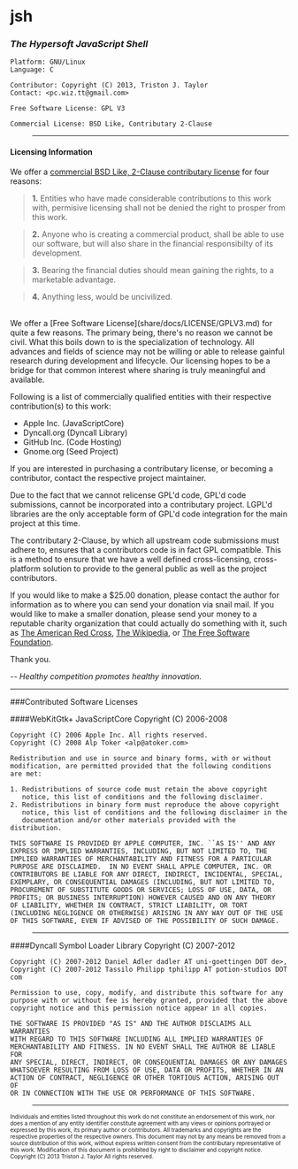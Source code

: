 jsh <markup theme='hypersoft'>
===

### *The Hypersoft JavaScript Shell*

	Platform: GNU/Linux
	Language: C

	Contributor: Copyright (C) 2013, Triston J. Taylor
	Contact: <pc.wiz.tt@gmail.com>

	Free Software License: GPL V3

	Commercial License: BSD Like, Contributary 2-Clause

><hr>

#### Licensing Information
We offer a
[commercial BSD Like, 2-Clause contributary license](share/docs/LICENSE/Hypersoft-Contributary.md)
for four reasons:

>**1.** Entities who have made considerable contributions to this work with,
permisive licensing shall not be denied the right to prosper from this work.

>**2.** Anyone who is creating a commercial product, shall be able to use our
software, but will also share in the financial responsibilty of its development.

>**3.** Bearing the financial duties should mean gaining the rights, to a
marketable advantage.

>**4.** Anything less, would be uncivilized.

<br/>
We offer a
[Free Software License](share/docs/LICENSE/GPLV3.md) for quite a few reasons.
The primary being, there's no reason we cannot be civil. 
What this boils down to is the specialization of technology. All advances and 
fields of science may not be willing or able to release gainful research during
development and lifecycle. Our licensing hopes to be a bridge for that common
interest where sharing is truly meaningful and available.

Following is a list of commercially qualified entities with their respective
contribution(s) to this work:

* Apple Inc. (JavaScriptCore)
* Dyncall.org (Dyncall Library)
* GitHub Inc. (Code Hosting)
* Gnome.org (Seed Project)

If you are interested in purchasing a contributary license, or becoming a
contributor, contact the respective project maintainer.

Due to the fact that we cannot relicense GPL'd code, GPL'd code submissions,
cannot be incorporated into a contributary project. LGPL'd libraries are the
only acceptable form of GPL'd code integration for the main project at this time.

The contributary 2-Clause, by which all upstream code submissions must adhere
to, ensures that a contributors code is in fact GPL compatible. This is a method
to ensure that we have a well defined cross-licensing, cross-platform solution to
provide to the general public as well as the project contributors.

If you would like to make a $25.00 donation, please contact the author for
information as to where you can send your donation via snail mail. If you would
like to make a smaller donation, please send your money to a reputable charity
organization that could actually do something with it, such as
[The American Red Cross](http://www.redcross.org),
[The Wikipedia](http://en.wikipedia.org/wiki/Donation), or
[The Free Software Foundation](http://www.fsf.org).

Thank you.

*-- Healthy competition promotes healthy innovation.*

<hr>


###Contributed Software Licenses

####WebKitGtk+ JavaScriptCore Copyright (C) 2006-2008

	Copyright (C) 2006 Apple Inc. All rights reserved.
	Copyright (C) 2008 Alp Toker <alp@atoker.com>

	Redistribution and use in source and binary forms, with or without
	modification, are permitted provided that the following conditions
	are met:

	1. Redistributions of source code must retain the above copyright
	   notice, this list of conditions and the following disclaimer.
	2. Redistributions in binary form must reproduce the above copyright
	   notice, this list of conditions and the following disclaimer in the
	   documentation and/or other materials provided with the distribution.

	THIS SOFTWARE IS PROVIDED BY APPLE COMPUTER, INC. ``AS IS'' AND ANY
	EXPRESS OR IMPLIED WARRANTIES, INCLUDING, BUT NOT LIMITED TO, THE
	IMPLIED WARRANTIES OF MERCHANTABILITY AND FITNESS FOR A PARTICULAR
	PURPOSE ARE DISCLAIMED.  IN NO EVENT SHALL APPLE COMPUTER, INC. OR
	CONTRIBUTORS BE LIABLE FOR ANY DIRECT, INDIRECT, INCIDENTAL, SPECIAL,
	EXEMPLARY, OR CONSEQUENTIAL DAMAGES (INCLUDING, BUT NOT LIMITED TO,
	PROCUREMENT OF SUBSTITUTE GOODS OR SERVICES; LOSS OF USE, DATA, OR
	PROFITS; OR BUSINESS INTERRUPTION) HOWEVER CAUSED AND ON ANY THEORY
	OF LIABILITY, WHETHER IN CONTRACT, STRICT LIABILITY, OR TORT
	(INCLUDING NEGLIGENCE OR OTHERWISE) ARISING IN ANY WAY OUT OF THE USE
	OF THIS SOFTWARE, EVEN IF ADVISED OF THE POSSIBILITY OF SUCH DAMAGE. 

><hr>

####Dyncall Symbol Loader Library Copyright (C) 2007-2012

	Copyright (C) 2007-2012 Daniel Adler dadler AT uni-goettingen DOT de>, 
	Copyright (C) 2007-2012 Tassilo Philipp tphilipp AT potion-studios DOT com

	Permission to use, copy, modify, and distribute this software for any
	purpose with or without fee is hereby granted, provided that the above
	copyright notice and this permission notice appear in all copies.

	THE SOFTWARE IS PROVIDED "AS IS" AND THE AUTHOR DISCLAIMS ALL WARRANTIES
	WITH REGARD TO THIS SOFTWARE INCLUDING ALL IMPLIED WARRANTIES OF
	MERCHANTABILITY AND FITNESS. IN NO EVENT SHALL THE AUTHOR BE LIABLE FOR
	ANY SPECIAL, DIRECT, INDIRECT, OR CONSEQUENTIAL DAMAGES OR ANY DAMAGES
	WHATSOEVER RESULTING FROM LOSS OF USE, DATA OR PROFITS, WHETHER IN AN
	ACTION OF CONTRACT, NEGLIGENCE OR OTHER TORTIOUS ACTION, ARISING OUT OF
	OR IN CONNECTION WITH THE USE OR PERFORMANCE OF THIS SOFTWARE.

><hr>

<div id=legalFinePrint><font size=1>
Individuals and entities listed throughout this work do not constitute an
endorsement of this work, nor does a mention of any entity identifier
constitute agreement with any views or opinions portrayed or expressed by this 
work, its primary author or contributors. All trademarks and copyrights are the 
respective properties of the respective owners. 
This document may not by any means be removed from a source distribution of this work,
without express written consent from the contributary representative of this work. 
Modification of this document is prohibited by right to disclaimer and copyright notice.
Copyright (C) 2013 Triston J. Taylor All rights reserved.
</font></div>

